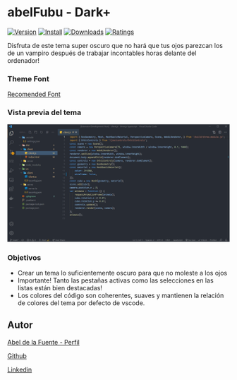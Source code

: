 # abelFubu - Dark+

[![Version](https://vsmarketplacebadge.apphb.com/version-short/abelfubu.abelfubu-dark.svg)](https://vsmarketplacebadge.apphb.com/version-short/abelfubu.abelfubu-dark.svg)
[![Install](https://vsmarketplacebadge.apphb.com/installs/abelfubu.abelfubu-dark.svg)](https://vsmarketplacebadge.apphb.com/installs/abelfubu.abelfubu-dark.svg)
[![Downloads](https://vsmarketplacebadge.apphb.com/downloads/abelfubu.abelfubu-dark.svg)](https://vsmarketplacebadge.apphb.com/downloads/abelfubu.abelfubu-dark.svg)
[![Ratings](https://vsmarketplacebadge.apphb.com/rating/abelfubu.abelfubu-dark.svg)](https://vsmarketplacebadge.apphb.com/rating/abelfubu.abelfubu-dark.svg)

Disfruta de este tema super oscuro que no hará que tus ojos parezcan los de un vampiro después de trabajar incontables horas delante del ordenador!

### Theme Font

[Recomended Font](https://github.com/ryanoasis/nerd-fonts/releases/download/v2.1.0/FantasqueSansMono.zip)

### Vista previa del tema

![Vista Previa](https://raw.githubusercontent.com/abelfubu/abelfubu-dark-vscode-theme/master/images/theme.gif)

### Objetivos

- Crear un tema lo suficientemente oscuro para que no moleste a los ojos
- Importante! Tanto las pestañas activas como las selecciones en las listas están bien destacadas!
- Los colores del código son coherentes, suaves y mantienen la relación de colores del tema por defecto de vscode.

## Autor

[Abel de la Fuente - Perfil](https://abelfubu.github.io/abelfubu-profile/)

[Github](https://github.com/abelfubu)

[Linkedin](https://www.linkedin.com/in/abelfubu/)
